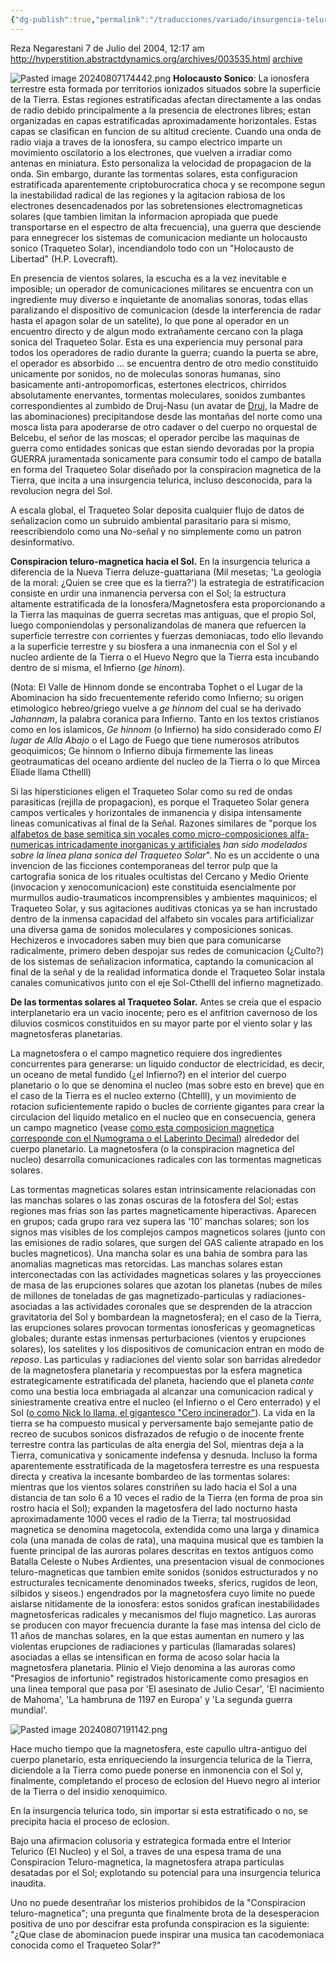 ```yaml
---
{"dg-publish":true,"permalink":"/traducciones/variado/insurgencia-telurica-1-conspiracion-teluro-magnetica-hacia-el-sol-traqueteo-solar/"}
---
```


Reza Negarestani
7 de Julio del 2004, 12:17 am
http://hyperstition.abstractdynamics.org/archives/003535.html [archive](http://web.archive.org/web/20040712005431/http://hyperstition.abstractdynamics.org/archives/003535.html)

![Pasted image 20240807174442.png](/img/user/Pasted%20image%2020240807174442.png)
**Holocausto Sonico**: La ionosfera terrestre esta formada por territorios ionizados situados sobre la superficie de la Tierra. Estas regiones estratificadas afectan directamente a las ondas de radio debido principalmente a la presencia de electrones libres; estan organizadas en capas estratificadas aproximadamente horizontales. Estas capas se clasifican en funcion de su altitud creciente. Cuando una onda de radio viaja a traves de la ionosfera, su campo electrico imparte un movimiento oscilatorio a los electrones, que vuelven a irradiar como antenas en miniatura. Esto personaliza la velocidad de propagacion de la onda. Sin embargo, durante las tormentas solares, esta configuracion estratificada aparentemente criptoburocratica choca y se recompone segun la inestabilidad radical de las regiones y la agitacion rabiosa de los electrones desencadenados por las sobretensiones electromagneticas solares (que tambien limitan la informacion apropiada que puede transportarse en el espectro de alta frecuencia), una guerra que desciende para ennegrecer los sistemas de comunicacion mediante un holocausto sonico (Traqueteo Solar), incendiandolo todo con un "Holocausto de Libertad" (H.P. Lovecraft).

En presencia de vientos solares, la escucha es a la vez inevitable e imposible; un operador de comunicaciones militares se encuentra con un ingrediente muy diverso e inquietante de anomalias sonoras, todas ellas paralizando el dispositivo de comunicacion (desde la interferencia de radar hasta el apagon solar de un satelite), lo que pone al operador en un encuentro directo y de algun modo extrañamente cercano con la plaga sonica del Traqueteo Solar. Esta es una experiencia muy personal para todos los operadores de radio durante la guerra; cuando la puerta se abre, el operador es absorbido ... se encuentra dentro de otro medio constituido unicamente por sonidos, no de moleculas sonoras humanas, sino basicamente anti-antropomorficas, estertones electricos, chirridos absolutamente enervantes, tormentas moleculares, sonidos zumbantes correspondientes al zumbido de Druj-Nasu (un avatar de [Druj](https://dn790000.ca.archive.org/0/items/reza.negarestani/Reza%20Negarestani%20Archive/Negarestani-Introduction_to_Maraka_Project.pdf), la Madre de las abominaciones) precipitandose desde las montañas del norte como una mosca lista para apoderarse de otro cadaver o del cuerpo no orquestal de Belcebu, el señor de las moscas; el operador percibe las maquinas de guerra como entidades sonicas que estan siendo devoradas por la propia GUERRA juramentada sonicamente para consumir todo el campo de batalla en forma del Traqueteo Solar diseñado por la conspiracion magnetica de la Tierra, que incita a una insurgencia telurica, incluso desconocida, para la revolucion negra del Sol.

A escala global, el Traqueteo Solar deposita cualquier flujo de datos de señalizacion como un subruido ambiental parasitario para si mismo, reescribiendolo como una No-señal y no simplemente como un patron desinformativo.

**Conspiracion teluro-magnetica hacia el Sol.** En la insurgencia telurica a diferencia de la Nueva Tierra deluze-guattariana (Mil mesetas; 'La geologia de la moral: ¿Quien se cree que es la tierra?') la estrategia de estratificacion consiste en urdir una inmanencia perversa con el Sol; la estructura altamente estratificada de la Ionosfera/Magnetosfera esta proporcionando a la Tierra las maquinas de guerra secretas mas antiguas, que el propio Sol, luego componiendolas y personalizandolas de manera que refuercen la superficie terrestre con corrientes y fuerzas demoniacas, todo ello llevando a la superficie terrestre y su biosfera a una inmanecnia con el Sol y el nucleo ardiente de la Tierra o el Huevo Negro que la Tierra esta incubando dentro de si misma, el Infierno (*ge hinom*).

(Nota: El Valle de Hinnom donde se encontraba Tophet o el Lugar de la Abominacion ha sido frecuentemente referido como Infierno; su origen etimologico hebreo/griego vuelve a *ge hinnom* del cual se ha derivado *Jahannam*, la palabra coranica para Infierno. Tanto en los textos cristianos como en los islamicos, *Ge hinnom* (o Infierno) ha sido considerado como *El lugar de Alla Abajo* o el Lago de Fuego que tiene numerosos atributos geoquimicos; Ge hinnom o Infierno dibuja firmemente las lineas geotraumaticas del oceano ardiente del nucleo de la Tierra o lo que Mircea Eliade llama Cthelll)

Si las hipersticiones eligen el Traqueteo Solar como su red de ondas parasiticas (rejilla de propagacion), es porque el Traqueteo Solar genera campos verticales y horizontales de inmanencia y disipa intensamente lineas comunicativas al final de la Señal. Razones similares de "porque los [alfabetos de base semitica sin vocales como micro-composiciones alfa-numericas intricadamente inorganicas y artificiales](http://web.archive.org/web/20040719201033/http://hyperstition.abstractdynamics.org/archives/003448.html) *han sido modelados sobre la linea plana sonica del Traqueteo Solar*". No es un accidente o una invencion de las ficciones contemporaneas del terror pulp que la cartografia sonica de los rituales ocultistas del Cercano y Medio Oriente (invocacion y xenocomunicacion) este constituida esencialmente por murmullos audio-traumaticos incomprensibles y ambientes maquinicos; el Traqueteo Solar, y sus agitaciones auditivas ctonicas ya se han incrustado dentro de la inmensa capacidad del alfabeto sin vocales para artificializar una diversa gama de sonidos moleculares y composiciones sonicas. Hechizeros e invocadores saben muy bien que para comunicarse radicalmente, primero deben despojar sus redes de comunicacion (¿Culto?) de los sistemas de señalizacion informatica, captando la comunicacion al final de la señal y de la realidad informatica donde el Traqueteo Solar instala canales comunicativos junto con el eje Sol-Cthelll del infierno magnetizado.

**De las tormentas solares al Traqueteo Solar.** Antes se creia que el espacio interplanetario era un vacio inocente; pero es el anfitrion cavernoso de los diluvios cosmicos constituidos en su mayor parte por el viento solar y las magnetosferas planetarias.

La magnetosfera o el campo magnetico requiere dos ingredientes concurrentes para generarse: un liquido conductor de electricidad, es decir, un oceano de metal fundido (¿el Infierno?) en el interior del cuerpo planetario o lo que se denomina el nucleo (mas sobre esto en breve) que en el caso de la Tierra es el nucleo externo (Chtelll), y un movimiento de rotacion suficientemente rapido o bucles de corriente gigantes para crear la circulacion del liquido metalico en el nucleo que en consecuencia, genera un campo magnetico (vease [como esta composicion magnetica corresponde con el Numograma o el Laberinto Decimal](http://web.archive.org/web/20040712001120/http://hyperstition.abstractdynamics.org/archives/003496.html#comments)) alrededor del cuerpo planetario. La magnetosfera (o la conspiracion magnetica del nucleo) desarrolla comunicaciones radicales con las tormentas magneticas solares.

Las tormentas magneticas solares estan intrinsicamente relacionadas con las manchas solares o las zonas oscuras de la fotosfera del Sol; estas regiones mas frias son las partes magneticamente hiperactivas. Aparecen en grupos; cada grupo rara vez supera las '10' manchas solares; son los signos mas visibles de los complejos campos magneticos solares (junto con las emisiones de radio solares, que surgen del GAS caliente atrapado en los bucles magneticos). Una mancha solar es una bahia de sombra para las anomalias magneticas mas retorcidas. Las manchas solares estan interconectadas con las actividades magneticas solares y las proyecciones de masa de las erupciones solares que azotan los planetas (nubes de miles de millones de toneladas de gas magnetizado-particulas y radiaciones-asociadas a las actividades coronales que se desprenden de la atraccion gravitatoria del Sol y bombardean la magnetosfera); en el caso de la Tierra, las erupciones solares provocan tormentas ionosfericas y geomagneticas globales; durante estas inmensas perturbaciones (vientos y erupciones solares), los satelites y los dispositivos de comunicacion entran en modo de *reposo*. Las particulas y radiaciones del viento solar son barridas alrededor de la magnetosfera planetaria y recompuestas por la esfera magnetica estrategicamente estratificada del planeta, haciendo que el planeta *cante* como una bestia loca embriagada al alcanzar una comunicacion radical y siniestramente creativa entre el nucleo (el Infierno o el Cero enterrado) y el Sol ([o como Nick lo llama, el gigantesco "Cero incinerador"](https://archive.org/details/LandTheThirstForAnnihilationGeorgeBatailleAndVirulentNihilism)). La vida en la tierra se ha compuesto musical y perversamente bajo semejante patio de recreo de sucubos sonicos disfrazados de refugio o de inocente frente terrestre contra las particulas de alta energia del Sol, mientras deja a la Tierra, comunicativa y sonicamente indefensa y desnuda. Incluso la forma aparentemente esstratificada de la magetosfera terrestre es una respuesta directa y creativa la incesante bombardeo de las tormentas solares: mientras que los vientos solares constriñen su lado hacia el Sol a una distancia de tan solo 6 a 10 veces el radio de la Tierra (en forma de proa sin rostro hacia el Sol); expanden la magetosfera del lado nocturno hasta aproximadamente 1000 veces el radio de la Tierra; tal mostruosidad magnetica se denomina magetocola, extendida como una larga y dinamica cola (una manada de colas de rata), una maquina musical que es tambien la fuente principal de las auroras polares descritas en textos antiguos como Batalla Celeste o Nubes Ardientes, una presentacion visual de conmociones teluro-magneticas que tambien emite sonidos (sonidos estructurados y no estructurales tecnicamente denominados tweeks, sferics, rugidos de leon, silbidos y siseos.) engendrados por la magnetosfera cuyo limite no puede aislarse nitidamente de la ionosfera: estos sonidos grafican inestabilidades magnetosfericas radicales y mecanismos del flujo magnetico. Las auroras se producen con mayor frecuencia durante la fase mas intensa del ciclo de 11 años de manchas solares, en la que estas aumentan en numero y las violentas erupciones de radiaciones y particulas (llamaradas solares) asociadas a ellas se intensifican en forma de acoso solar hacia la magnetosfera planetaria. Plinio el Viejo denomina a las auroras como "Presagios de infortunio" registrados historicamente como presagios en una linea temporal que pasa por 'El asesinato de Julio Cesar', 'El nacimiento de Mahoma', 'La hambruna de 1197 en Europa' y 'La segunda guerra mundial'.

![Pasted image 20240807191142.png](/img/user/Pasted%20image%2020240807191142.png)

Hace mucho tiempo que la magnetosfera, este capullo ultra-antiguo del cuerpo planetario, esta enriqueciendo la insurgencia telurica de la Tierra, diciendole a la Tierra como puede ponerse en inmonencia con el Sol y, finalmente, completando el proceso de eclosion del Huevo negro al interior de la Tierra o del insidio xenoquimico.

En la insurgencia telurica todo, sin importar si esta estratificado o no, se precipita hacia el proceso de eclosion.

Bajo una afirmacion colusoria y estrategica formada entre el Interior Telurico (El Nucleo) y el Sol, a traves de una espesa trama de una Conspiracion Teluro-magnetica, la magnetosfera atrapa particulas desatadas por el Sol; explotando su potencial para una insurgencia telurica inaudita.

Uno no puede desentrañar los misterios prohibidos de la "Conspiracion teluro-magnetica"; una pregunta que finalmente brota de la desesperacion positiva de uno por descifrar esta profunda conspiracion es la siguiente: "¿Que clase de abominacion puede inspirar una musica tan cacodemoniaca conocida como el Traqueteo Solar?"